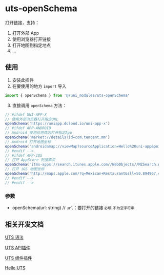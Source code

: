 # uts-openSchema

打开链接，支持：

1. 打开外部 App
2. 使用浏览器打开链接
3. 打开地图到指定地点
4. ...

## 使用

1. 安装此插件
2. 在要使用的地方 `import` 导入
  ```ts
  import { openSchema } from '@/uni_modules/uts-openSchema'
  ```
3. 直接调用 `openSchema` 方法：
  ```ts
  // #ifdef UNI-APP-X
  // 使用外部浏览器打开指定URL
  openSchema('https://uniapp.dcloud.io/uni-app-x')
  // #ifdef APP-ANDROID
  // Android 使用应用商店打开指定App
  openSchema('market://details?id=com.tencent.mm')
  // Android 打开地图坐标
  openSchema('androidamap://viewMap?sourceApplication=Hello%20uni-app&poiname=DCloud&lat=39.9631018208&lon=116.3406135236&dev=0')
  // #endif -->
  // #ifdef APP-IOS
  // 打开 AppStore 到搜索页
  openSchema('itms-apps://search.itunes.apple.com//WebObjects//MZSearch.woa/wa/search?media=software&lterm=')
  // 打开 iOS 地图坐标
  openSchema('http://maps.apple.com/?q=Mexican+Restaurant&sll=50.894967,4.341626&z=10&t=s')
  // #endif -->
  // #endif -->
  ```

### 参数

- openSchema(url: string) // `url`：要打开的链接 `必填` `不为空字符串`

## 相关开发文档

[UTS 语法](https://uniapp.dcloud.net.cn/tutorial/syntax-uts.html)

[UTS API插件](https://uniapp.dcloud.net.cn/plugin/uts-plugin.html)

[UTS 组件插件](https://uniapp.dcloud.net.cn/plugin/uts-component.html)

[Hello UTS](https://gitcode.net/dcloud/hello-uts)
